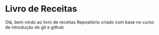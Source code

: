# Livro de Receitas

Olá, bem vindo ao livro de receitas
Repositório criado com base no curso de introdução de git e github
